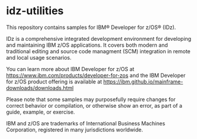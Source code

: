 # idz-utilities

This repository contains samples for IBM® Developer for z/OS® (IDz).

IDz is a comprehensive integrated development environment for developing and maintaining IBM z/OS applications. It covers both modern and traditional editing and source code managment (SCM) integration in remote and local usage scenarios. 

You can learn more about IBM Developer for z/OS at https://www.ibm.com/products/developer-for-zos and the IBM Developer for z/OS product offering is available at https://ibm.github.io/mainframe-downloads/downloads.html

Please note that some samples may purposefully require changes for correct behavior or compilation, or otherwise show an error, as part of a guide, example, or exercise. 

IBM and z/OS are trademarks of International Business Machines Corporation, registered in many jurisdictions worldwide.
